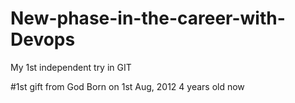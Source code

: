 # New-phase-in-the-career-with-Devops
My 1st independent try in GIT

#1st gift from God
Born on 1st Aug, 2012
4 years old now

